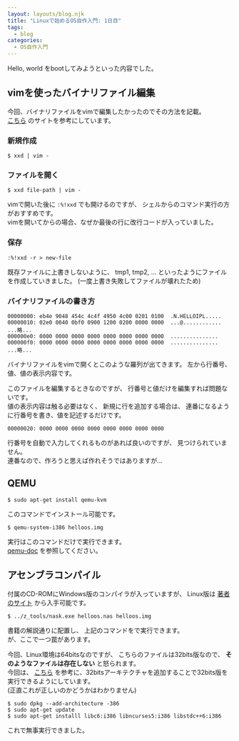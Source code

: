 ```yaml
---
layout: layouts/blog.njk
title: "Linuxで始めるOS自作入門: 1日目"
tags:
  - blog
categories:
  - OS自作入門
---
```


Hello, world をbootしてみようといった内容でした。

## vimを使ったバイナリファイル編集

今回、バイナリファイルをvimで編集したかったのでその方法を記載。  
[こちら](https://vi.stackexchange.com/questions/343/how-to-edit-binary-files-with-vim)
のサイトを参考にしています。

### 新規作成

```shell
$ xxd | vim -
```

### ファイルを開く

```shell
$ xxd file-path | vim -
```

vimで開いた後に
`:%!xxd`
でも開けるのですが、
シェルからのコマンド実行の方がおすすめです。  
vimを開いてからの場合、なぜか最後の行に改行コードが入っていました。

### 保存

```
:%!xxd -r > new-file
```

既存ファイルに上書きしないように、
tmp1, tmp2, ...
といったようにファイルを作成していきました。
(一度上書き失敗してファイルが壊れたため)

### バイナリファイルの書き方

```
00000000: eb4e 9048 454c 4c4f 4950 4c00 0201 0100  .N.HELLOIPL.....
00000010: 02e0 0040 0bf0 0900 1200 0200 0000 0000  ...@............
...略...
000000e0: 0000 0000 0000 0000 0000 0000 0000 0000  ...............
000000f0: 0000 0000 0000 0000 0000 0000 0000 0000  ...............
...略...
```

バイナリファイルをvimで開くとこのような羅列が出てきます。
左から行番号、値、値の表示内容です。  

このファイルを編集するときなのですが、
行番号と値だけを編集すれば問題ないです。  
値の表示内容は触る必要はなく、
新規に行を追加する場合は、
連番になるように行番号を書き、値を記述するだけです。

```
00000020: 0000 0000 0000 0000 0000 0000 0000 0000
```

行番号を自動で入力してくれるものがあれば良いのですが、
見つけられていません。  
連番なので、作ろうと思えば作れそうではありますが…

## QEMU

```shell
$ sudo apt-get install qemu-kvm
```

このコマンドでインストール可能です。

```shell
$ qemu-system-i386 helloos.img
```

実行はこのコマンドだけで実行できます。  
[qemu-doc](https://qemu.weilnetz.de/doc/qemu-doc.html#pcsys_005fquickstart)
を参照してください。

## アセンブラコンパイル

付属のCD-ROMにWindows版のコンパイラが入っていますが、
Linux版は
[著者のサイト](http://hrb.osask.jp/)
から入手可能です。  

```shell
$ ../z_tools/nask.exe helloos.nas helloos.img
```

書籍の解説通りに配置し、
上記のコマンドをで実行できます。  
が、ここで一つ罠があります。

今回、Linux環境は64bitsなのですが、
こちらのファイルは32bits版なので、
**そのようなファイルは存在しない**
と怒られます。  
今回は、
[こちら](https://askubuntu.com/questions/454253/how-to-run-32-bit-app-in-ubuntu-64-bit)
を参考に、32bitsアーキテクチャを追加することで32bits版を実行できるようにしています。  
(正直これが正しいのかどうかはわかりません)

```shell
$ sudo dpkg --add-architecture -386
$ sudo apt-get update
$ sudo apt-get installl libc6:i386 libncurses5:i386 libstdc++6:i386
```

これで無事実行できました。
